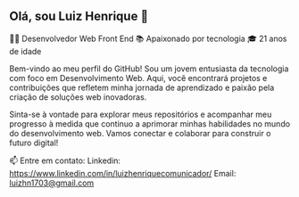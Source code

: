 ## Olá, sou Luiz Henrique 👋

👨‍💻 Desenvolvedor Web Front End
📚 Apaixonado por tecnologia
🎓 21 anos de idade

Bem-vindo ao meu perfil do GitHub! Sou um jovem entusiasta da tecnologia com foco em Desenvolvimento Web. Aqui, você encontrará projetos e contribuições que refletem minha jornada de aprendizado e paixão pela criação de soluções web inovadoras.

Sinta-se à vontade para explorar meus repositórios e acompanhar meu progresso à medida que continuo a aprimorar minhas habilidades no mundo do desenvolvimento web. Vamos conectar e colaborar para construir o futuro digital!

📫 Entre em contato: Linkedin: https://www.linkedin.com/in/luizhenriquecomunicador/
                      Email: luizhn1703@gmail.com

